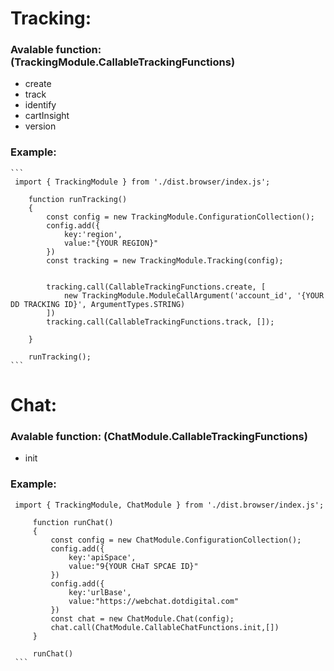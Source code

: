 Tracking:
=========

### Avalable function: (TrackingModule.CallableTrackingFunctions)

*   create
*   track
*   identify
*   cartInsight
*   version

### Example:

    ```
     import { TrackingModule } from './dist.browser/index.js';

        function runTracking()
        {
            const config = new TrackingModule.ConfigurationCollection();
            config.add({
                key:'region',
                value:"{YOUR REGION}"
            })
            const tracking = new TrackingModule.Tracking(config);


            tracking.call(CallableTrackingFunctions.create, [
                new TrackingModule.ModuleCallArgument('account_id', '{YOUR DD TRACKING ID}', ArgumentTypes.STRING)
            ])
            tracking.call(CallableTrackingFunctions.track, []);
            
        }

        runTracking();
    ```
    

Chat:
=====

### Avalable function: (ChatModule.CallableTrackingFunctions)

*   init

### Example:

   ```
    import { TrackingModule, ChatModule } from './dist.browser/index.js';

        function runChat()
        {
            const config = new ChatModule.ConfigurationCollection();
            config.add({ 
                key:'apiSpace', 
                value:"9{YOUR CHaT SPCAE ID}"
            })
            config.add({ 
                key:'urlBase', 
                value:"https://webchat.dotdigital.com"
            })
            const chat = new ChatModule.Chat(config);
            chat.call(ChatModule.CallableChatFunctions.init,[])
        }

        runChat()
    ```

